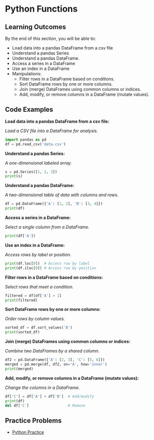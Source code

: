 # Python Functions

## Learning Outcomes

By the end of this section, you will be able to:

- Load data into a pandas DataFrame from a csv file
- Understand a pandas Series 
- Understand a pandas DataFrame.
- Access a series in a DataFrame
- Use an index in a DataFrame
- Manipulations:
    - Filter rows in a DataFrame based on conditions.
    - Sort DataFrame rows by one or more columns.
    - Join (merge) DataFrames using common columns or indices.
    - Add, modify, or remove columns in a DataFrame (mutate values).

## Code Examples

**Load data into a pandas DataFrame from a csv file:**

_Load a CSV file into a DataFrame for analysis._

```python
import pandas as pd
df = pd.read_csv('data.csv')
```

**Understand a pandas Series:**

_A one-dimensional labeled array._

```python
s = pd.Series([1, 2, 3])
print(s)
```

**Understand a pandas DataFrame:**

_A two-dimensional table of data with columns and rows._

```python
df = pd.DataFrame({'A': [1, 2], 'B': [3, 4]})
print(df)
```

**Access a series in a DataFrame:**

_Select a single column from a DataFrame._

```python
print(df['A'])
```

**Use an index in a DataFrame:**

_Access rows by label or position._

```python
print(df.loc[0])  # Access row by label
print(df.iloc[0]) # Access row by position
```

**Filter rows in a DataFrame based on conditions:**

_Select rows that meet a condition._

```python
filtered = df[df['A'] > 1]
print(filtered)
```

**Sort DataFrame rows by one or more columns:**

_Order rows by column values._

```python
sorted_df = df.sort_values('B')
print(sorted_df)
```

**Join (merge) DataFrames using common columns or indices:**

_Combine two DataFrames by a shared column._

```python
df2 = pd.DataFrame({'A': [2, 3], 'C': [5, 6]})
merged = pd.merge(df, df2, on='A', how='inner')
print(merged)
```

**Add, modify, or remove columns in a DataFrame (mutate values):**

_Change the columns in a DataFrame._

```python
df['C'] = df['A'] + df['B']  # Add/modify
print(df)
del df['C']                  # Remove
```


## Practice Problems

- [Python Practice](template.ipynb)
